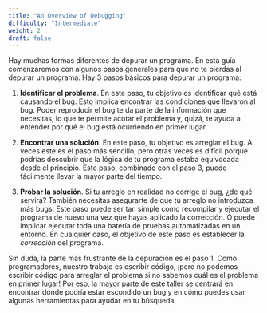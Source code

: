 ```yaml
---
title: "An Overview of Debugging"
difficulty: "Intermediate"
weight: 2
draft: false
---
```


Hay muchas formas diferentes de depurar un programa. En esta guía comenzaremos con algunos pasos generales para que no te pierdas al depurar un programa. Hay 3 pasos básicos para depurar un programa:

1. **Identificar el problema**. En este paso, tu objetivo es identificar qué está causando el bug. Esto implica encontrar las condiciones que llevaron al bug. Poder reproducir el bug te da parte de la información que necesitas, lo que te permite acotar el problema y, quizá, te ayuda a entender por qué el bug está ocurriendo en primer lugar.

2. **Encontrar una solución**. En este paso, tu objetivo es arreglar el bug. A veces este es el paso más sencillo, pero otras veces es difícil porque podrías descubrir que la lógica de tu programa estaba equivocada desde el principio. Este paso, combinado con el paso 3, puede fácilmente llevar la mayor parte del tiempo.

3. **Probar la solución**. Si tu arreglo en realidad no corrige el bug, ¿de qué servirá? También necesitas asegurarte de que tu arreglo no introduzca más bugs. Este paso puede ser tan simple como recompilar y ejecutar el programa de nuevo una vez que hayas aplicado la corrección. O puede implicar ejecutar toda una batería de pruebas automatizadas en un entorno. En cualquier caso, el objetivo de este paso es establecer la *corrección* del programa.

Sin duda, la parte más frustrante de la depuración es el paso 1. Como programadores, nuestro trabajo es escribir código, ¡pero no podemos escribir código para arreglar el problema si no sabemos cuál es el problema en primer lugar! Por eso, la mayor parte de este taller se centrará en encontrar dónde podría estar escondido un bug y en cómo puedes usar algunas herramientas para ayudar en tu búsqueda.